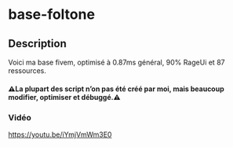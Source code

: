 # base-foltone

## Description
Voici ma base fivem, optimisé à 0.87ms général, 90% RageUi et 87 ressources.

#### ⚠️La plupart des script n’on pas été créé par moi, mais beaucoup modifier, optimiser et débuggé.⚠️

### Vidéo
https://youtu.be/iYmjVmWm3E0
